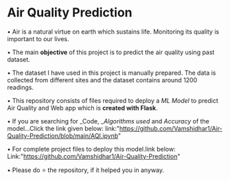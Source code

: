 # Air Quality Prediction

• Air is a natural virtue on earth which sustains life. Monitoring its quality is important to our lives.

• The main __objective__ of this project is to predict the air quality using past dataset.

• The dataset I have used in this project is manually prepared. The data is collected from different sites and the dataset contains around 1200 readings.

• This repository consists of files required to deploy a _ML Model_ to predict Air Quality and Web app which is __created with Flask__.<br>

• If you are searching for _Code, __Algorithms used_ and _Accuracy_ of the model...Click the link given below:
link:"https://github.com/Vamshidhar1/Air-Quality-Prediction/blob/main/AQI.ipynb"

• For complete project files to deploy this model.link below:
Link:"https://github.com/Vamshidhar1/Air-Quality-Prediction"

•  Please do ⭐ the repository, if it helped you in anyway.
